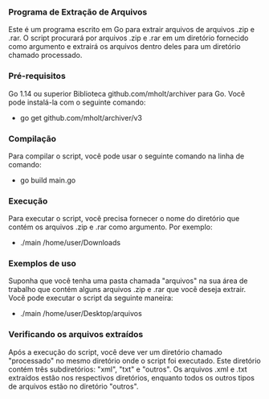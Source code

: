 ### Programa de Extração de Arquivos

Este é um programa escrito em Go para extrair arquivos de arquivos .zip e .rar. O script procurará por arquivos .zip e .rar em um diretório fornecido como argumento e extrairá os arquivos dentro deles para um diretório chamado processado.


### Pré-requisitos
Go 1.14 ou superior
Biblioteca github.com/mholt/archiver para Go. Você pode instalá-la com o seguinte comando:

- go get github.com/mholt/archiver/v3


### Compilação
Para compilar o script, você pode usar o seguinte comando na linha de comando:

- go build main.go


### Execução
Para executar o script, você precisa fornecer o nome do diretório que contém os arquivos .zip e .rar como argumento. Por exemplo:

- ./main /home/user/Downloads


### Exemplos de uso
Suponha que você tenha uma pasta chamada "arquivos" na sua área de trabalho que contém alguns arquivos .zip e .rar que você deseja extrair.
Você pode executar o script da seguinte maneira:
- ./main /home/user/Desktop/arquivos


### Verificando os arquivos extraídos
Após a execução do script, você deve ver um diretório chamado "processado" no mesmo diretório onde o script foi executado. Este diretório contém três subdiretórios: "xml", "txt" e "outros". Os arquivos .xml e .txt extraídos estão nos respectivos diretórios, enquanto todos os outros tipos de arquivos estão no diretório "outros".
